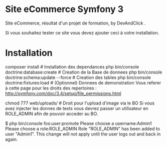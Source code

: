 Site eCommerce Symfony 3
========================


Site eCommerce, résultat d'un projet de formation, by DevAndClick .

Si vous souhaitez tester ce site vous devez ajouter ceci à votre installation.

Installation
========================


composer install # Installation des dependances
php bin/console doctrine:database:create # Creation de la Base de donnees
php bin/console doctrine:schema:update --force # Creation des tables
php bin/console doctrine:fixtures:load # (Optionnel) Donnees de demonstration
Vous referer à cette page pour les droits des repertoires : http://symfony.com/doc/3.4/setup/file_permissions.html

chmod 777 web/uploads/ # Droit pour l'upload d'image via le BO
Si vous avez injecter les donnes de tests vous devrez passer un utilisateur en ROLE_ADMIN afin de pouvoir acceder au BO.

$ php bin/console fos:user:promote
Please choose a username:Admin1
Please choose a role:ROLE_ADMIN
Role "ROLE_ADMIN" has been added to user "Admin1". This change will not apply until the user logs out and back in again.
